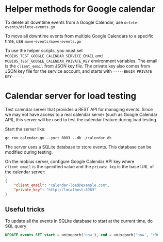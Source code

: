 # Helper methods for Google calendar

To delete all downtime events from a Google Calendar, use `delete-events/delete-events.go`

To move all downtime events from multiple Google Calendars to a specific time, use `move-events/move-events.go`

To use the helper scripts, you must set `MOBIUS_TEST_GOOGLE_CALENDAR_SERVICE_EMAIL` and `MOBIUS_TEST_GOOGLE_CALENDAR_PRIVATE_KEY` environment variables. The email is the `client_email` from JSON key file. The private key also comes from JSON key file for the service account, and starts with `-----BEGIN PRIVATE KEY-----`.

# Calendar server for load testing

Test calendar server that provides a REST API for managing events.
Since we may not have access to a real calendar server (such as Google Calendar API), this server will be used to test the calendar feature during load testing.

Start the server like:

```shell
go run calendar.go --port 8083 --db ./calendar.db
```

The server uses a SQLite database to store events. This database can be modified during testing.

On the mobius server, configure Google Calendar API key where `client_email` is the specified value and the `private_key` is the base URL of the calendar server:

```json
{
    "client_email": "calendar-load@example.com",
    "private_key": "http://localhost:8083"
}
```

## Useful tricks

To update all the events in SQLite database to start at the current time, do SQL query:

```sql
UPDATE events SET start = unixepoch('now'), end = unixepoch('now', '+30 minutes');
```
